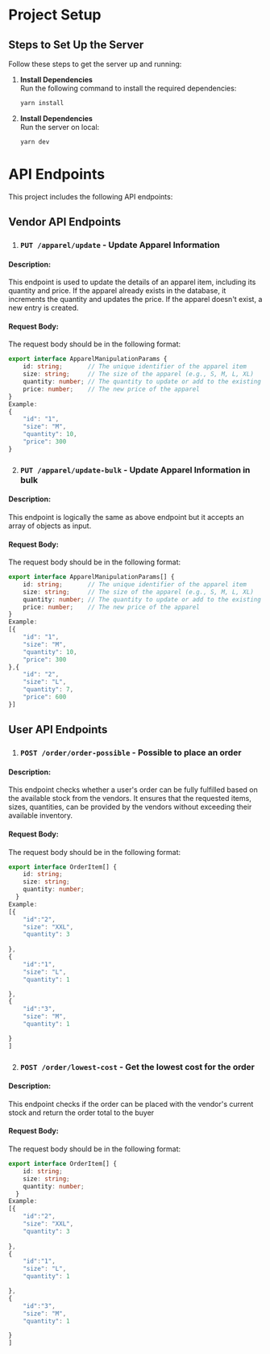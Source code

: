 # Project Setup

## Steps to Set Up the Server

Follow these steps to get the server up and running:

1. **Install Dependencies**  
   Run the following command to install the required dependencies:
   ```bash
   yarn install

2. **Install Dependencies**  
   Run the server on local:
   ```bash
   yarn dev

# API Endpoints

This project includes the following API endpoints:

## Vendor API Endpoints

1. ### **`PUT /apparel/update` - Update Apparel Information**

#### Description:
This endpoint is used to update the details of an apparel item, including its quantity and price. If the apparel already exists in the database, it increments the quantity and updates the price. If the apparel doesn't exist, a new entry is created.

#### Request Body:
The request body should be in the following format:

```typescript
export interface ApparelManipulationParams {
    id: string;       // The unique identifier of the apparel item
    size: string;     // The size of the apparel (e.g., S, M, L, XL)
    quantity: number; // The quantity to update or add to the existing stock
    price: number;    // The new price of the apparel
}
Example:
{
    "id": "1",
    "size": "M",
    "quantity": 10,
    "price": 300
}
```

2. ### **`PUT /apparel/update-bulk` - Update Apparel Information in bulk**

#### Description:
This endpoint is logically the same as above endpoint but it accepts an array of objects as input.
#### Request Body:
The request body should be in the following format:

```typescript
export interface ApparelManipulationParams[] {
    id: string;       // The unique identifier of the apparel item
    size: string;     // The size of the apparel (e.g., S, M, L, XL)
    quantity: number; // The quantity to update or add to the existing stock
    price: number;    // The new price of the apparel
}
Example:
[{
    "id": "1",
    "size": "M",
    "quantity": 10,
    "price": 300
},{
    "id": "2",
    "size": "L",
    "quantity": 7,
    "price": 600
}]
```

## User API Endpoints

1. ### **`POST /order/order-possible` - Possible to place an order**

#### Description:
This endpoint checks whether a user's order can be fully fulfilled based on the available stock from the vendors. It ensures that the requested items, sizes, quantities, can be provided by the vendors without exceeding their available inventory. 

#### Request Body:
The request body should be in the following format:

```typescript
export interface OrderItem[] {
    id: string;
    size: string;
    quantity: number;
  }
Example:
[{
    "id":"2",
    "size": "XXL",
    "quantity": 3
    
},
{
    "id":"1",
    "size": "L",
    "quantity": 1

},
{
    "id":"3",
    "size": "M",
    "quantity": 1

}
]
```

2. ### **`POST /order/lowest-cost` - Get the lowest cost for the order**

#### Description:
This endpoint checks if the order can be placed with the vendor's current stock and return the order total to the buyer  

#### Request Body:
The request body should be in the following format:

```typescript
export interface OrderItem[] {
    id: string;
    size: string;
    quantity: number;
  }
Example:
[{
    "id":"2",
    "size": "XXL",
    "quantity": 3
    
},
{
    "id":"1",
    "size": "L",
    "quantity": 1

},
{
    "id":"3",
    "size": "M",
    "quantity": 1

}
]
```